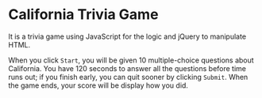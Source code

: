 # California Trivia Game

It is a trivia game using JavaScript for the logic and jQuery to manipulate HTML. 

When you click ```Start```, you will be given 10 multiple-choice questions about California. You have 120 seconds to answer all the questions before time runs out; if you finish early, you can quit sooner by clicking ```Submit```. When the game ends, your score will be display how you did. 